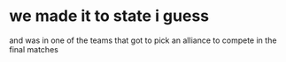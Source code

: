 # we made it to state i guess

and was in one of the teams that got to pick an alliance to compete in the final matches

